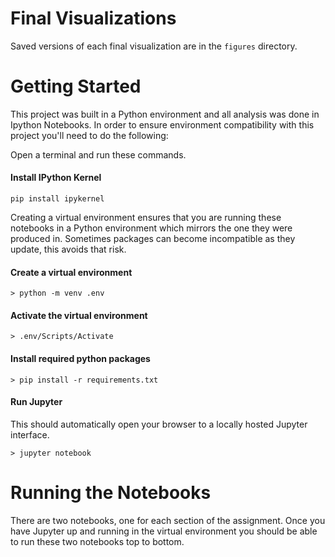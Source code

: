 # Final Visualizations
Saved versions of each final visualization are in the `figures` directory.

# Getting Started
This project was built in a Python environment and all analysis was done in Ipython Notebooks. In order to ensure environment compatibility with this project you'll need to do the following:

Open a terminal and run these commands.
#### Install IPython Kernel
`pip install ipykernel`

Creating a virtual environment ensures that you are running these notebooks in a Python environment which mirrors the one they were produced in. Sometimes packages can become incompatible as they update, this avoids that risk.
#### Create a virtual environment
`> python -m venv .env`

#### Activate the virtual environment
`> .env/Scripts/Activate`

#### Install required python packages
`> pip install -r requirements.txt`

#### Run Jupyter
This should automatically open your browser to a locally hosted Jupyter interface. 

`> jupyter notebook`

# Running the Notebooks


There are two notebooks, one for each section of the assignment. Once you have Jupyter up and running in the virtual environment you should be able to run these two notebooks top to bottom. 


